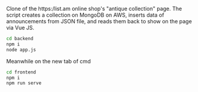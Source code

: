 Clone of the https:/list.am online shop's "antique collection" page.
The script creates a collection on MongoDB on AWS, inserts data of announcements from JSON file, and reads them back to show on the page via Vue JS. 

```sh
cd backend
npm i
node app.js
```

Meanwhile on the new tab of cmd

```sh
cd frontend
npm i
npm run serve
```
